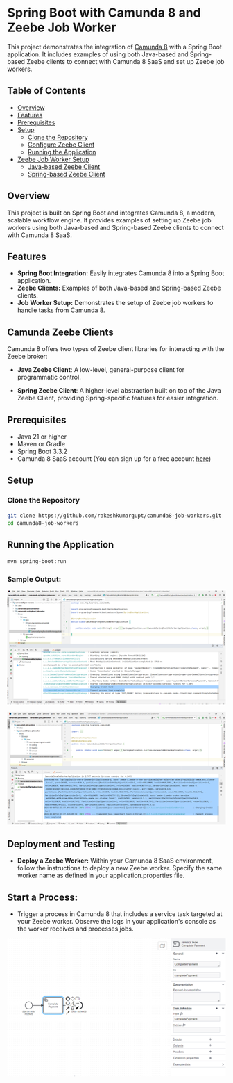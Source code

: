 # Spring Boot with Camunda 8 and Zeebe Job Worker

This project demonstrates the integration of [Camunda 8](https://camunda.com/products/camunda-platform/) with a Spring Boot application. It includes examples of using both Java-based and Spring-based Zeebe clients to connect with Camunda 8 SaaS and set up Zeebe job workers.

## Table of Contents

- [Overview](#overview)
- [Features](#features)
- [Prerequisites](#prerequisites)
- [Setup](#setup)
    - [Clone the Repository](#clone-the-repository)
    - [Configure Zeebe Client](#configure-zeebe-client)
    - [Running the Application](#running-the-application)
- [Zeebe Job Worker Setup](#zeebe-job-worker-setup)
    - [Java-based Zeebe Client](#java-based-zeebe-client)
    - [Spring-based Zeebe Client](#spring-based-zeebe-client)

## Overview

This project is built on Spring Boot and integrates Camunda 8, a modern, scalable workflow engine. It provides examples of setting up Zeebe job workers using both Java-based and Spring-based Zeebe clients to connect with Camunda 8 SaaS.

## Features

- **Spring Boot Integration:** Easily integrates Camunda 8 into a Spring Boot application.
- **Zeebe Clients:** Examples of both Java-based and Spring-based Zeebe clients.
- **Job Worker Setup:** Demonstrates the setup of Zeebe job workers to handle tasks from Camunda 8.

## Camunda Zeebe Clients
Camunda 8 offers two types of Zeebe client libraries for interacting with the Zeebe broker:

- **Java Zeebe Client**: A low-level, general-purpose client for programmatic control.

- **Spring Zeebe Client**: A higher-level abstraction built on top of the Java Zeebe Client, providing Spring-specific features for easier integration.

## Prerequisites

- Java 21 or higher
- Maven or Gradle
- Spring Boot 3.3.2
- Camunda 8 SaaS account (You can sign up for a free account [here](https://camunda.com/get-started/))

## Setup

### Clone the Repository

```bash
git clone https://github.com/rakeshkumargupt/camunda8-job-workers.git
cd camunda8-job-workers
```

## Running the Application

```bash 
mvn spring-boot:run
```

### Sample Output:
![img_1.png](img_1.png)


![img_2.png](img_2.png)


## Deployment and Testing

- **Deploy a Zeebe Worker:**
Within your Camunda 8 SaaS environment, follow the instructions to deploy a new Zeebe worker. Specify the same worker name as defined in your application.properties file.

## Start a Process:

- Trigger a process in Camunda 8 that includes a service task targeted at your Zeebe worker. Observe the logs in your application's console as the worker receives and processes jobs.

![img.png](img.png)